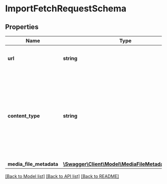 # ImportFetchRequestSchema

## Properties
Name | Type | Description | Notes
------------ | ------------- | ------------- | -------------
**url** | **string** | URL path to the content to fetch to import this course. | 
**content_type** | **string** | MIME type that corresponds to the course content type. Supported types include application/zip, application/pdf, audio/mpeg, and video/mp4. The default value is application/zip. | [optional] 
**media_file_metadata** | [**\Swagger\Client\Model\MediaFileMetadataSchema**](MediaFileMetadataSchema.md) |  | [optional] 

[[Back to Model list]](../../README.md#documentation-for-models) [[Back to API list]](../../README.md#documentation-for-api-endpoints) [[Back to README]](../../README.md)

